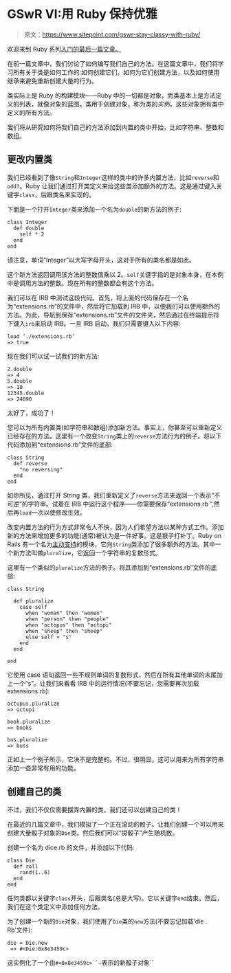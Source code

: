 # GSwR VI:用 Ruby 保持优雅

> 原文：<https://www.sitepoint.com/gswr-stay-classy-with-ruby/>

欢迎来到 Ruby 系列[入门的最后一篇文章。](https://www.sitepoint.com/series/getting-started-with-ruby/)

在前一篇文章中，我们讨论了如何编写我们自己的方法。在这篇文章中，我们将学习所有关于类是如何工作的:如何创建它们，如何为它们创建方法，以及如何使用继承来避免重新创建大量的行为。

类实际上是 Ruby 的构建模块——Ruby 中的一切都是对象，而类基本上是方法定义的列表，就像对象的蓝图。类用于创建对象，称为类的*实例*。这些对象拥有类中定义的所有方法。

我们将从研究如何将我们自己的方法添加到内置的类中开始，比如字符串、整数和数组。

## 更改内置类

我们已经看到了像`String`和`Integer`这样的类中的许多内置方法，比如`reverse`和`odd?`。Ruby 让我们通过打开类定义来给这些类添加额外的方法。这是通过键入关键字`class`，后跟类名来实现的。

下面是一个打开`Integer`类来添加一个名为`double`的新方法的例子:

```
class Integer
  def double
    self * 2
  end
end
```

请注意，单词“Integer”以大写字母开头，这对于所有的类名都是如此。

这个新方法返回调用该方法的整数值乘以 2。`self`关键字指的是对象本身，在本例中是调用方法的整数。现在所有的整数都会有这个方法。

我们可以在 IRB 中测试这段代码。首先，将上面的代码保存在一个名为“extensions.rb”的文件中，然后将它加载到 IRB 中，以便我们可以使用额外的方法。为此，导航到保存“extensions.rb”文件的文件夹，然后通过在终端提示符下键入`irb`来启动 IRB。一旦 IRB 启动，我们只需要键入以下内容:

```
load ‘./extensions.rb’
=> true
```

现在我们可以试一试我们的新方法:

```
2.double
=> 4
5.double
=> 10
12345.double
=> 24690
```

太好了，成功了！

您可以为所有内置类(如字符串和数组)添加新方法。事实上，你甚至可以重新定义已经存在的方法。这里有一个改变`String`类上的`reverse`方法行为的例子。将以下代码添加到“extensions.rb”文件的底部:

```
class String
  def reverse
    "no reversing"
  end
end
```

如你所见，通过打开 String 类，我们重新定义了`reverse`方法来返回一个表示“不可逆”的字符串。试着在 IRB 中运行这个程序——你需要保存“extensions.rb ”,然后再`load`一次以使修改生效。

改变内置方法的行为方式非常令人不快，因为人们希望方法以某种方式工作。添加新的方法来增加更多的功能(通常)被认为是一件好事。这是猴子打补丁。Ruby on Rails 有一个名为[主动支持](https://github.com/rails/rails/tree/master/activesupport)的模块，它向`String`类添加了很多额外的方法。其中一个新方法叫做`pluralize`，它返回一个字符串的复数形式。

这里有一个类似的`pluralize`方法的例子。将其添加到“extensions.rb”文件的底部:

```
class String

  def pluralize
    case self
      when "woman" then "women"
      when "person" then "people"
      when "octopus" then "octopi"
      when "sheep" then "sheep"
      else self + "s"
    end
  end

end
```

它使用 case 语句返回一些不规则单词的复数形式，然后在所有其他单词的末尾加上一个“s”。让我们来看看 IRB 中的运行情况(不要忘记，您需要再次加载 extensions.rb):

```
octupus.pluralize
=> octupi

book.pluralize
=> books

bus.pluralize
=> buss
```

正如上一个例子所示，它决不是完整的。不过，很明显，这可以用来为所有字符串添加一些非常有用的功能。

## 创建自己的类

不过，我们不仅仅需要摆弄内置的类，我们还可以创建自己的类！

在最近的几篇文章中，我们模拟了一个正在滚动的骰子。让我们创建一个可以用来创建大量骰子对象的`Die`类。然后我们可以“掷骰子”产生随机数。

创建一个名为 dice.rb 的文件，并添加以下代码:

```
class Die
  def roll
    rand(1..6)
  end
end
```

任何类都以关键字`class`开头，后跟类名(总是大写)。它以关键字`end`结束。然后，我们在这个类定义中添加任何方法。

为了创建一个新的`Die`对象，我们使用了`Die`类的`new`方法(不要忘记加载‘die . Rb’文件):

```
die = Die.new
 => #<Die:0x8e3459c>
```

这实例化了一个由`#<0x8e3459c>``–`表示的新骰子对象``


